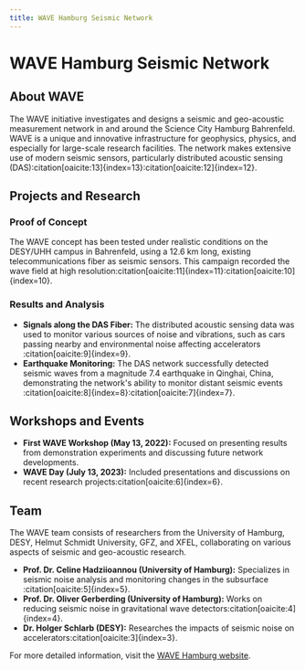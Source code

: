 ```yaml
---
title: WAVE Hamburg Seismic Network
---
```


# WAVE Hamburg Seismic Network

## About WAVE

The WAVE initiative investigates and designs a seismic and geo-acoustic measurement network in and around the Science City Hamburg Bahrenfeld. WAVE is a unique and innovative infrastructure for geophysics, physics, and especially for large-scale research facilities. The network makes extensive use of modern seismic sensors, particularly distributed acoustic sensing (DAS)&#8203;:citation[oaicite:13]{index=13}&#8203;&#8203;:citation[oaicite:12]{index=12}&#8203;.

## Projects and Research

### Proof of Concept

The WAVE concept has been tested under realistic conditions on the DESY/UHH campus in Bahrenfeld, using a 12.6 km long, existing telecommunications fiber as seismic sensors. This campaign recorded the wave field at high resolution&#8203;:citation[oaicite:11]{index=11}&#8203;&#8203;:citation[oaicite:10]{index=10}&#8203;.

### Results and Analysis

- **Signals along the DAS Fiber:** The distributed acoustic sensing data was used to monitor various sources of noise and vibrations, such as cars passing nearby and environmental noise affecting accelerators&#8203;:citation[oaicite:9]{index=9}&#8203;.
- **Earthquake Monitoring:** The DAS network successfully detected seismic waves from a magnitude 7.4 earthquake in Qinghai, China, demonstrating the network's ability to monitor distant seismic events&#8203;:citation[oaicite:8]{index=8}&#8203;&#8203;:citation[oaicite:7]{index=7}&#8203;.

## Workshops and Events

- **First WAVE Workshop (May 13, 2022):** Focused on presenting results from demonstration experiments and discussing future network developments.
- **WAVE Day (July 13, 2023):** Included presentations and discussions on recent research projects&#8203;:citation[oaicite:6]{index=6}&#8203;.

## Team

The WAVE team consists of researchers from the University of Hamburg, DESY, Helmut Schmidt University, GFZ, and XFEL, collaborating on various aspects of seismic and geo-acoustic research.

- **Prof. Dr. Celine Hadziioannou (University of Hamburg):** Specializes in seismic noise analysis and monitoring changes in the subsurface&#8203;:citation[oaicite:5]{index=5}&#8203;.
- **Prof. Dr. Oliver Gerberding (University of Hamburg):** Works on reducing seismic noise in gravitational wave detectors&#8203;:citation[oaicite:4]{index=4}&#8203;.
- **Dr. Holger Schlarb (DESY):** Researches the impacts of seismic noise on accelerators&#8203;:citation[oaicite:3]{index=3}&#8203;.

For more detailed information, visit the [WAVE Hamburg website](https://wave-hamburg.eu).
